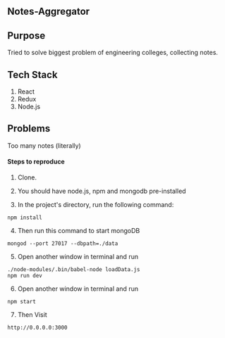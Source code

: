 ## Notes-Aggregator

## Purpose

Tried to solve biggest problem of engineering colleges, collecting notes.

## Tech Stack

1. React
2. Redux
3. Node.js 

## Problems

Too many notes (literally)

#### Steps to reproduce 

1. Clone.

2. You should have node.js, npm and mongodb pre-installed

3. In the project's directory, run the following command:

```
npm install
```

4. Then run this command to start mongoDB

```
mongod --port 27017 --dbpath=./data
```

5. Open another window in terminal and run

```
./node-modules/.bin/babel-node loadData.js
npm run dev
```

6. Open another window in terminal and run

```
npm start
```

7. Then Visit

```
http://0.0.0.0:3000
```
